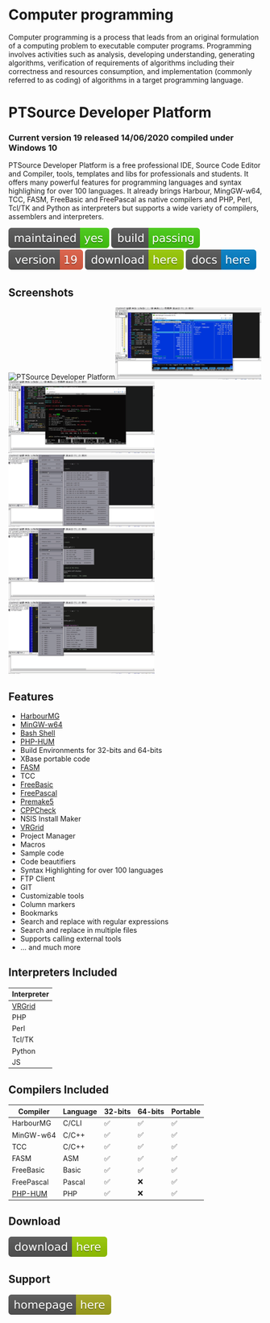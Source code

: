 # Computer programming

Computer programming is a process that leads from an original formulation of a computing problem to executable computer programs. Programming involves activities such as analysis, developing understanding, generating algorithms, verification of requirements of algorithms including their correctness and resources consumption, and implementation (commonly referred to as coding) of algorithms in a target programming language.

# PTSource Developer Platform
### Current version 19 released 14/06/2020 compiled under Windows 10

PTSource Developer Platform is a free professional IDE, Source Code Editor and Compiler, tools, templates and  libs for professionals and students. It offers many powerful features for programming languages and syntax highlighing for over 100 languages. It already brings Harbour, MingGW-w64, TCC, FASM, FreeBasic and FreePascal as native compilers and PHP, Perl, Tcl/TK and Python as interpreters but supports a wide variety of compilers, assemblers and interpreters.

[![Maintenance](/images/maintained.svg)]() [![Travis](/images/rust.svg)]()  [![You can download here.](/images/version-19-red.svg)](https://dl.orangedox.com/gPYt7sCliblK6xVGs7?dl=1)  [![You can download here.](/images/download-here-green.svg)](https://dl.orangedox.com/gPYt7sCliblK6xVGs7?dl=1) [![Help here.](/images/docs-here-blue.svg)](https://wiki.ptsource.eu/software/platform/start)

## Screenshots

![PTSource Developer Platform](https://raw.githubusercontent.com/ptsource/Developer-Platform/master/images/01.PNG)![PTSource Developer Platform](https://raw.githubusercontent.com/ptsource/Developer-Platform/master/images/02.PNG)![PTSource Developer Platform](https://raw.githubusercontent.com/ptsource/Developer-Platform/master/images/03.PNG)
![PTSource Developer Platform](https://raw.githubusercontent.com/ptsource/Developer-Platform/master/images/04.PNG)![PTSource Developer Platform](https://raw.githubusercontent.com/ptsource/Developer-Platform/master/images/05.PNG)![PTSource Developer Platform](https://raw.githubusercontent.com/ptsource/Developer-Platform/master/images/06.PNG)

## Features 

* [HarbourMG](https://harbour.github.io/)
* [MinGW-w64](http://mingw-w64.org/)
* [Bash Shell](https://wiki.ptsource.eu/software/platform/ptshell)
* [PHP-HUM](https://wiki.ptsource.eu/software/phphum/start)
* Build Environments for 32-bits and 64-bits
* XBase portable code
* [FASM](https://flatassembler.net/)
* TCC
* [FreeBasic](https://www.freebasic.net/)
* [FreePascal](https://www.freepascal.org/)
* [Premake5](https://github.com/premake/premake-core)
* [CPPCheck](http://cppcheck.sourceforge.net/)
* NSIS Install Maker
* [VRGrid](https://wiki.ptsource.eu/software/vrgrid/start)
* Project Manager
* Macros
* Sample code
* Code beautifiers
* Syntax Highlighting for over 100 languages
* FTP Client
* GIT
* Customizable tools
* Column markers
* Bookmarks
* Search and replace with regular expressions
* Search and replace in multiple files
* Supports calling external tools
* ... and much more

## Interpreters Included

| Interpreter  | 
| ------------- | 
| [VRGrid](https://wiki.ptsource.eu/software/vrgrid/start) |
| PHP | 
| Perl | 
| Tcl/TK | 
| Python | 
| JS |

## Compilers Included

| Compiler  | Language | 32-bits | 64-bits | Portable |
| ------------- | ------------- | ------------- | ------------- | ------------- |
| HarbourMG | C/CLI | :white_check_mark: | :white_check_mark: | :white_check_mark: |
| MinGW-w64 |  C/C++ | :white_check_mark: |  :white_check_mark: | :white_check_mark: |
| TCC |  C/C++  | :white_check_mark: |  :white_check_mark: | :white_check_mark: |
| FASM |  ASM  | :white_check_mark: |  :white_check_mark: | :white_check_mark: |
| FreeBasic |  Basic  | :white_check_mark: | :white_check_mark: | :white_check_mark: |
| FreePascal |  Pascal  | :white_check_mark: | :x: | :white_check_mark: |
| [PHP-HUM](https://wiki.ptsource.eu/software/phphum/start) |  PHP  | :white_check_mark: |  :x: | :white_check_mark: |

## Download

[![You can download here.](/images/download-here-green.svg)](https://dl.orangedox.com/gPYt7sCliblK6xVGs7?dl=1)

## Support

[![Visit homepage.](/images/homepage-here-yellowgreen.svg)](https://wiki.ptsource.eu/software/platform/start)
